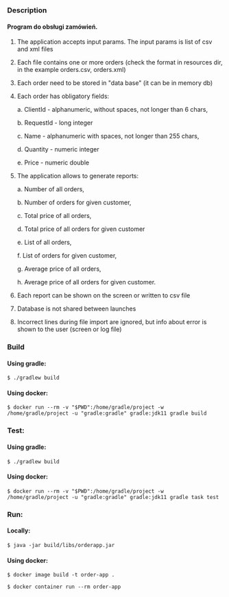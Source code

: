 ### Description
#### Program do obsługi zamówień.
1. The application accepts input params. The input params is list of csv and xml files
2. Each file contains one or more orders (check the format in resources dir, in the example orders.csv, orders.xml)
3. Each order need to be stored in "data base" (it can be in memory db)

4. Each order has obligatory fields:

    a. ClientId - alphanumeric, without spaces, not longer than 6 chars,

    b. RequestId - long integer

    c. Name - alphanumeric with spaces, not longer than 255 chars,

    d. Quantity - numeric integer

    e. Price - numeric double

5. The application allows to generate reports:

    a. Number of all orders,

    b. Number of orders for given customer,

    c. Total price of all orders,

    d. Total price of all orders for given customer

    e. List of all orders,

    f. List of orders for given customer,

    g. Average price of all orders,

    h. Average price of all orders for given customer.

6. Each report can be shown on the screen or written to csv file
7. Database is not shared between launches
8. Incorrect lines during file import are ignored, but info about error is shown to the user (screen or log file)

### Build
#### Using gradle:
`$ ./gradlew build`

#### Using docker:

`$ docker run --rm -v "$PWD":/home/gradle/project -w /home/gradle/project -u "gradle:gradle" gradle:jdk11 gradle build`

### Test:
#### Using gradle:
`$ ./gradlew build`

#### Using docker:
`$ docker run --rm -v "$PWD":/home/gradle/project -w /home/gradle/project -u "gradle:gradle" gradle:jdk11 gradle task test`

### Run:
#### Locally:
`$ java -jar build/libs/orderapp.jar`

#### Using docker:
`$ docker image build -t order-app .`

`$ docker container run --rm order-app`
